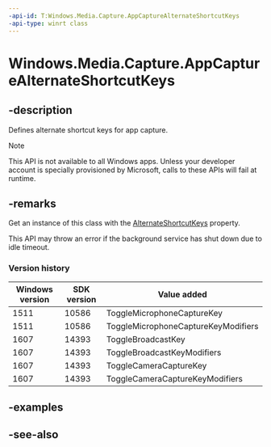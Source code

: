 ```yaml
---
-api-id: T:Windows.Media.Capture.AppCaptureAlternateShortcutKeys
-api-type: winrt class
---
```


<!-- Class syntax.
public class AppCaptureAlternateShortcutKeys : Windows.Media.Capture.IAppCaptureAlternateShortcutKeys, Windows.Media.Capture.IAppCaptureAlternateShortcutKeys2, Windows.Media.Capture.IAppCaptureAlternateShortcutKeys3
-->

# Windows.Media.Capture.AppCaptureAlternateShortcutKeys

## -description
Defines alternate shortcut keys for app capture.

> [!NOTE]
> This API is not available to all Windows apps. Unless your developer account is specially provisioned by Microsoft, calls to these APIs will fail at runtime.

## -remarks
Get an instance of this class with the [AlternateShortcutKeys](appcapturesettings_alternateshortcutkeys.md) property.

This API may throw an error if the background service has shut down due to idle timeout.

### Version history

| Windows version | SDK version | Value added |
| -- | -- | -- |
| 1511 | 10586 | ToggleMicrophoneCaptureKey |
| 1511 | 10586 | ToggleMicrophoneCaptureKeyModifiers |
| 1607 | 14393 | ToggleBroadcastKey |
| 1607 | 14393 | ToggleBroadcastKeyModifiers |
| 1607 | 14393 | ToggleCameraCaptureKey |
| 1607 | 14393 | ToggleCameraCaptureKeyModifiers |

## -examples

## -see-also
